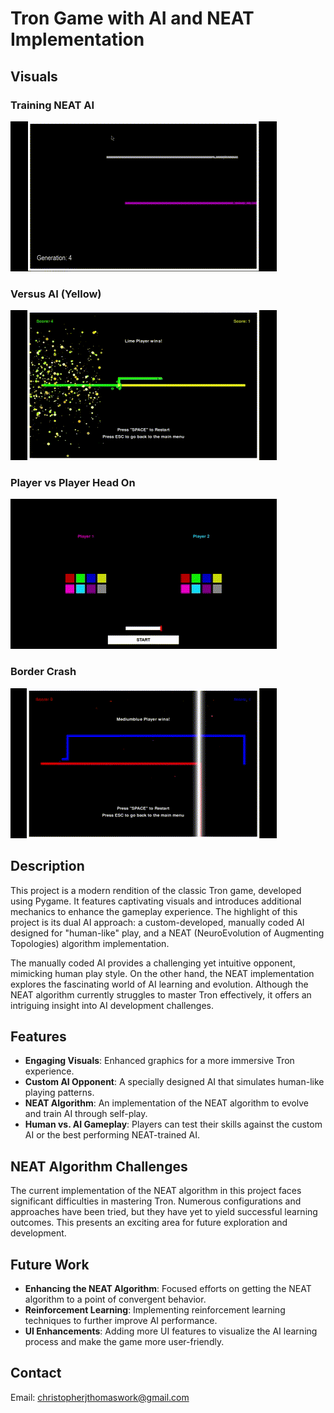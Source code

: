 # Tron Game with AI and NEAT Implementation

## Visuals

### Training NEAT AI
![](readme_supp/AIvsAITraining.gif)

### Versus AI (Yellow)
![](readme_supp/versusAI.gif)

### Player vs Player Head On
![](readme_supp/PvP%20and%20Effects.gif)

### Border Crash
![](readme_supp/BorderCrash.gif)

## Description
This project is a modern rendition of the classic Tron game, developed using Pygame. It features captivating visuals and introduces additional mechanics to enhance the gameplay experience. The highlight of this project is its dual AI approach: a custom-developed, manually coded AI designed for "human-like" play, and a NEAT (NeuroEvolution of Augmenting Topologies) algorithm implementation.

The manually coded AI provides a challenging yet intuitive opponent, mimicking human play style. On the other hand, the NEAT implementation explores the fascinating world of AI learning and evolution. Although the NEAT algorithm currently struggles to master Tron effectively, it offers an intriguing insight into AI development challenges.

## Features
- **Engaging Visuals**: Enhanced graphics for a more immersive Tron experience.
- **Custom AI Opponent**: A specially designed AI that simulates human-like playing patterns.
- **NEAT Algorithm**: An implementation of the NEAT algorithm to evolve and train AI through self-play.
- **Human vs. AI Gameplay**: Players can test their skills against the custom AI or the best performing NEAT-trained AI.

## NEAT Algorithm Challenges
The current implementation of the NEAT algorithm in this project faces significant difficulties in mastering Tron. Numerous configurations and approaches have been tried, but they have yet to yield successful learning outcomes. This presents an exciting area for future exploration and development.

## Future Work
- **Enhancing the NEAT Algorithm**: Focused efforts on getting the NEAT algorithm to a point of convergent behavior.
- **Reinforcement Learning**: Implementing reinforcement learning techniques to further improve AI performance.
- **UI Enhancements**: Adding more UI features to visualize the AI learning process and make the game more user-friendly.

## Contact
Email: christopherjthomaswork@gmail.com
